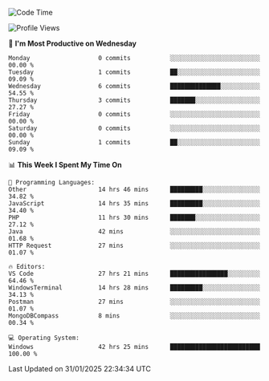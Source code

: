 <!--START_SECTION:waka-->
![Code Time](http://img.shields.io/badge/Code%20Time-3%2C983%20hrs%2027%20mins-blue)

![Profile Views](http://img.shields.io/badge/Profile%20Views-0-blue)

📅 **I'm Most Productive on Wednesday** 

```text
Monday                   0 commits           ░░░░░░░░░░░░░░░░░░░░░░░░░   00.00 % 
Tuesday                  1 commits           ██░░░░░░░░░░░░░░░░░░░░░░░   09.09 % 
Wednesday                6 commits           ██████████████░░░░░░░░░░░   54.55 % 
Thursday                 3 commits           ███████░░░░░░░░░░░░░░░░░░   27.27 % 
Friday                   0 commits           ░░░░░░░░░░░░░░░░░░░░░░░░░   00.00 % 
Saturday                 0 commits           ░░░░░░░░░░░░░░░░░░░░░░░░░   00.00 % 
Sunday                   1 commits           ██░░░░░░░░░░░░░░░░░░░░░░░   09.09 % 
```


📊 **This Week I Spent My Time On** 

```text
💬 Programming Languages: 
Other                    14 hrs 46 mins      █████████░░░░░░░░░░░░░░░░   34.82 % 
JavaScript               14 hrs 35 mins      █████████░░░░░░░░░░░░░░░░   34.40 % 
PHP                      11 hrs 30 mins      ███████░░░░░░░░░░░░░░░░░░   27.12 % 
Java                     42 mins             ░░░░░░░░░░░░░░░░░░░░░░░░░   01.68 % 
HTTP Request             27 mins             ░░░░░░░░░░░░░░░░░░░░░░░░░   01.07 % 

🔥 Editors: 
VS Code                  27 hrs 21 mins      ████████████████░░░░░░░░░   64.46 % 
WindowsTerminal          14 hrs 28 mins      █████████░░░░░░░░░░░░░░░░   34.13 % 
Postman                  27 mins             ░░░░░░░░░░░░░░░░░░░░░░░░░   01.07 % 
MongoDBCompass           8 mins              ░░░░░░░░░░░░░░░░░░░░░░░░░   00.34 % 

💻 Operating System: 
Windows                  42 hrs 25 mins      █████████████████████████   100.00 % 
```


 Last Updated on 31/01/2025 22:34:34 UTC
<!--END_SECTION:waka-->
